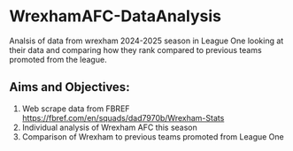 # WrexhamAFC-DataAnalysis
Analsis of data from wrexham 2024-2025 season in League One looking at their data and comparing how they rank compared to previous teams promoted from the league. 

## Aims and Objectives: 
1. Web scrape data from FBREF <https://fbref.com/en/squads/dad7970b/Wrexham-Stats>
2. Individual analysis of Wrexham AFC this season
3. Comparison of Wrexham to previous teams promoted from League One
